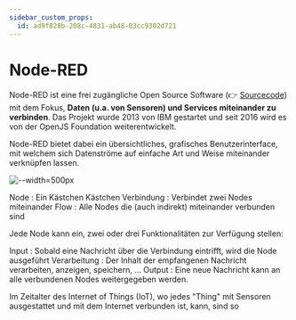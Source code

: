 ```yaml
---
sidebar_custom_props:
  id: ad9f828b-208c-4831-ab48-03cc9302d721
---
```

# Node-RED

Node-RED ist eine frei zugängliche Open Source Software (👉 [Sourcecode](https://github.com/node-red/node-red)) mit dem Fokus, **Daten (u.a. von Sensoren) und Services miteinander zu verbinden**. Das Projekt wurde 2013 von IBM gestartet und seit 2016 wird es von der OpenJS Foundation weiterentwickelt.

Node-RED bietet dabei ein übersichtliches, grafisches Benutzerinterface, mit welchem sich Datenströme auf einfache Art und Weise miteinander verknüpfen lassen.

![--width=500px](images/node-red-intro.gif)

Node
: Ein Kästchen Kästchen
Verbindung
: Verbindet zwei Nodes miteinander
Flow
: Alle Nodes die (auch indirekt) miteinander verbunden sind

Jede Node kann ein, zwei oder drei Funktionalitäten zur Verfügung stellen:

Input
: Sobald eine Nachricht über die Verbindung eintrifft, wird die Node ausgeführt
Verarbeitung
: Der Inhalt der empfangenen Nachricht verarbeiten, anzeigen, speichern, ... 
Output
: Eine neue Nachricht kann an alle verbundenen Nodes weitergegeben werden.

Im Zeitalter des Internet of Things (IoT), wo jedes "Thing" mit Sensoren ausgestattet und mit dem Internet verbunden ist,  kann, sind so 
